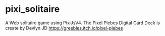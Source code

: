 # pixi_solitaire
A Web solitaire game using PixiJsV4.
The Pixel Plebes Digital Card Deck is create by Devlyn JD
https://greebles.itch.io/pixel-plebes
